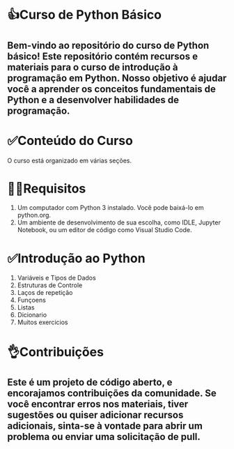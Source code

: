 # 👍Curso de Python Básico 
## Bem-vindo ao repositório do curso de Python básico! Este repositório contém recursos e materiais para o curso de introdução à programação em Python. Nosso objetivo é ajudar você a aprender os conceitos fundamentais de Python e a desenvolver habilidades de programação.

# ✅Conteúdo do Curso
O curso está organizado em várias seções.

# 👨‍💻Requisitos
1. Um computador com Python 3 instalado. Você pode baixá-lo em python.org.
2. Um ambiente de desenvolvimento de sua escolha, como IDLE, Jupyter Notebook, ou um editor de código como Visual Studio Code.

# ✅Introdução ao Python
1. Variáveis e Tipos de Dados
2. Estruturas de Controle
3. Laços de repetição
4. Funçoens
5. Listas
6. Dicionario
7. Muitos exercicios

# 👌Contribuições
## Este é um projeto de código aberto, e encorajamos contribuições da comunidade. Se você encontrar erros nos materiais, tiver sugestões ou quiser adicionar recursos adicionais, sinta-se à vontade para abrir um problema ou enviar uma solicitação de pull.

